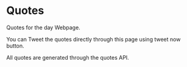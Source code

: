 # Quotes
Quotes for the day Webpage.

You can Tweet the quotes directly through this page using tweet now button.

All quotes are generated through the quotes API.
